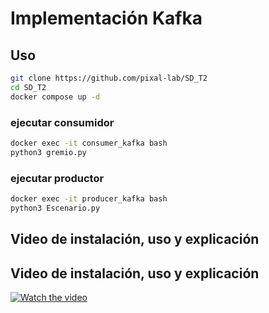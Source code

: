 # Implementación Kafka

## Uso 
```sh
git clone https://github.com/pixal-lab/SD_T2
cd SD_T2
docker compose up -d
```

### ejecutar consumidor

```sh
docker exec -it consumer_kafka bash
python3 gremio.py
```

### ejecutar productor

```sh
docker exec -it producer_kafka bash
python3 Escenario.py
```

## Video de instalación, uso y explicación

## Video de instalación, uso y explicación

[![Watch the video](https://img.youtube.com/vi/Y-6RZxhVdpQ/hqdefault.jpg)](https://youtu.be/Y-6RZxhVdpQ)


